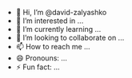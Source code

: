 - 👋 Hi, I’m @david-zalyashko
- 👀 I’m interested in ...
- 🌱 I’m currently learning ...
- 💞️ I’m looking to collaborate on ...
- 📫 How to reach me ...
- 😄 Pronouns: ...
- ⚡ Fun fact: ...

<!---
david-zalyashko/david-zalyashko is a ✨ special ✨ repository because its `README.md` (this file) appears on your GitHub profile.
You can click the Preview link to take a look at your changes.
--->
